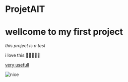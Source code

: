 # ProjetAIT

# wellcome to my first project

*this project is a test*

i love this :hamburger::fried_shrimp::rice_ball::doughnut::strawberry:

[very usefull](https://en.wikipedia.org/wiki/Tartiflette)

![nice](https://www.google.com/url?sa=i&rct=j&q=&esrc=s&source=images&cd=&cad=rja&uact=8&ved=2ahUKEwjn9dT8oKngAhUBxYUKHepRBeUQjRx6BAgBEAU&url=https%3A%2F%2Ffr.wikipedia.org%2Fwiki%2FM%25C3%25A9duse_(animal)&psig=AOvVaw0IzeWlmXU3v6aI9BQvy82v&ust=1549616264184982)
